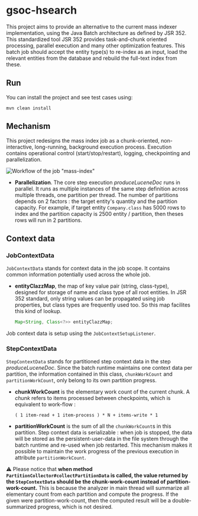 # gsoc-hsearch

This project aims to provide an alternative to the current mass indexer 
implementation, using the Java Batch architecture as defined by JSR 352. This 
standardized tool JSR 352 provides task-and-chunk oriented processing, parallel 
execution and many other optimization features. This batch job should accept 
the entity type(s) to re-index as an input, load the relevant entities from the 
database and rebuild the full-text index from these.


## Run

You can install the project and see test cases using:

    mvn clean install


## Mechanism

This project redesigns the mass index job as a chunk-oriented, non-interactive,
long-running, background execution process. Execution contains operational
control (start/stop/restart), logging, checkpointing and parallelization.

![Workflow of the job "mass-index"][1]

*  **Parallelization**. The core step execution _produceLuceneDoc_ runs in
   parallel. It runs as multiple instances of the same step definition across
   multiple threads, one partition per thread. The number of partitions depends
   on 2 factors : the target entity's quantity and the partition capacity. For
   example, if target entity `Company.class` has 5000 rows to index and the
   partition capacity is 2500 entity / partition, then theses rows will run in 2
   partitions.


## Context data

### JobContextData

`JobContextData` stands for context data in the job scope. It contains common
information potentially used across the whole job.

*  **entityClazzMap**, the map of key value pair (string, class-type),
   designed for storage of name and class type of all root entities. In JSR 352
   standard, only string values can be propagated using job properties, but
   class types are frequently used too. So this map facilites this kind of
   lookup.

   ```java
   Map<String, Class<?>> entityClazzMap;
   ```

Job context data is setup using the `JobContextSetupListener`.


### StepContextData

`StepContextData` stands for partitioned step context data in the step
_produceLuceneDoc_. Since the batch runtime maintains one context data per
partition, the information contained in this class, `chunkWorkCount` and
`partitionWorkCount`, only belong to its own partition progress.

*  **chunkWorkCount** is the elementary work count of the current chunk. A
   _chunk_ refers to items processed between checkpoints, which is equivalent
   to work-flow :

   ``` 
   ( 1 item-read + 1 item-process ) * N + items-write * 1
   ```

*  **partitionWorkCount** is the sum of all the `chunkWorkCount`s in this
   partition. Step context data is serializable : when job is stopped, the data
   will be stored as the persistent-user-data in the file system through
   the batch runtime and re-used when job restarted. This mechanism makes it
   possible to maintain the work progress of the previous execution in
   attribute `partitionWorkCount`.  

:warning: Please notice that **when method
`PartitionCollector#collectPartitionData` is called, the value returned by
the `StepContextData` should be the chunk-work-count instead of
partition-work-count.** This is because the analyzer in main thread will
summarize all elementary count from each partition and compute the progress.
If the given were partition-work-count, then the computed result will be a
double-summarized progress, which is not desired.


[1]: https://github.com/mincong-h/gsoc-hsearch/tree/master/img/mass-index.png
